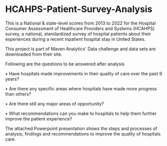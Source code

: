 # HCAHPS-Patient-Survey-Analysis
This is a National & state-level scores from 2013 to 2022 for the Hospital Consumer Assessment of Healthcare Providers and Systems (HCAHPS) survey, a national, standardized survey of hospital patients about their experiences during a recent inpatient hospital stay in United States.

This project is part of Maven Analytics' Data challenge and data sets are downloaded from their site.

Following are the questions to be answered after analysis

• Have hospitals made improvements in their quality of care over the past 9 years?

• Are there any specific areas where hospitals have made more progress than others?

• Are there still any major areas of opportunity?

• What recommendations can you make to hospitals to help them further improve the patient experience?

The attached Powerpoint presentation shows the steps and processes of analysis, findings and recommendations to improve the quality of hospitals care.  
